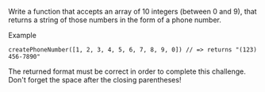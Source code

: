 Write a function that accepts an array of 10 integers (between 0 and 9), that returns a string of those numbers in the form of a phone number.

Example
```
createPhoneNumber([1, 2, 3, 4, 5, 6, 7, 8, 9, 0]) // => returns "(123) 456-7890"
```
The returned format must be correct in order to complete this challenge.
Don't forget the space after the closing parentheses!
